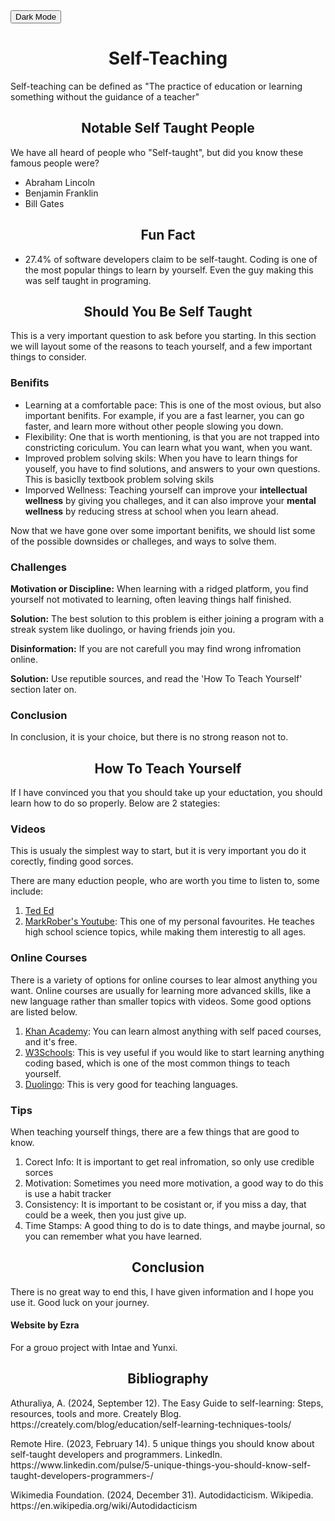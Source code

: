 <html lang="en">
<head>
    <meta charset="UTF-8">
    <meta name="viewport" content="width=device-width, initial-scale=1.0">
    <link rel="stylesheet" href="edit.css">
</head>
<body>
    <div id="header"  >
        <button onclick="myFunction()" id="button">Dark Mode</button>
        <script>
            function myFunction() {
            var element = document.body;
            element.classList.toggle("dark-mode");
        }
        </script>
        <h1 align="center">Self-Teaching</h1>
    </div>
    <p>Self-teaching can be defined as "The practice of education or learning something without the guidance of a teacher"</p>
    <div id='tb'>
        <div id="navbar">
            <h2 align="center">Notable Self Taught People</h2>
        </div>
        <p >We have all heard of people who "Self-taught", but did you know these famous people were?</p>
        <ul >
            <li>Abraham Lincoln</li>
            <li>Benjamin Franklin</li>
            <li>Bill Gates</li>
        </ul>
    </div>
    <p> </p>
    <div >
        <div id="navbar">
            <h2 align="center">Fun Fact</h2>
        </div>
        <ul>
            <li>27.4% of software developers claim to be self-taught. Coding is one of the most popular things to learn by yourself. Even the guy making this was self taught in programing.</li>
        </ul>
    </div>
    <p> </p>
    <div id='tb'>
        <div id="navbar">
            <h2 align="center">Should You Be Self Taught</h2>
        </div>
        <p >This is a very important question to ask before you starting. In this section we will layout some of the reasons to teach yourself, and a few important things to consider.</p>
        <p> </p>
        <h3 >Benifits</h3>
        <ul >
            <li>Learning at a comfortable pace: This is one of the most ovious, but also important benifits. For example, if you are a fast learner, you can go faster, and learn more without other people slowing you down. </li>
            <li>Flexibility: One that is worth mentioning, is that you are not trapped into constricting coriculum. You can learn what you want, when you want.</li>
            <li>Improved problem solving skils: When you have to learn things for youself, you have to find solutions, and answers to your own questions. This is basiclly textbook problem solving skils</li>
            <li>Imporved Wellness: Teaching yourself can improve your <b>intellectual wellness</b> by giving you challeges, and it can also improve your <b>mental wellness</b> by reducing stress at school when you learn ahead.</li>
        </ul>
        <p>Now that we have gone over some important benifits, we should list some of the possible downsides or challeges, and ways to solve them.</p>
        <h3>Challenges</h3>
        <p><b>Motivation or Discipline:</b> When learning with a ridged platform, you find yourself not motivated to learning, often leaving things half finished.</p>
        <p><b>Solution:</b> The best solution to this problem is either joining a program with a streak system like duolingo, or having friends join you.</p>
        <p> </p>
        <p> </p>
        <P><b>Disinformation:</b> If you are not carefull you may find wrong infromation online.</P>
        <p><b>Solution:</b> Use reputible sources, and read the 'How To Teach Yourself' section later on.</p>
        <h3>Conclusion</h3>
        <p>In conclusion, it is your choice, but there is no strong reason not to.</p>
    </div>
    <p> </p>
    <div id='tb'>
        <div id="navbar">
            <h2 align="center">How To Teach Yourself</h2>
        </div>
        <p >If I have convinced you that you should take up your eductation, you should learn how to do so properly. Below are 2 stategies:</p>
        <div id="subtb">
            <h3 >Videos</h3>
            <p >This is usualy the simplest way to start, but it is very important you do it corectly, finding good sorces.</p>
            <p >There are many eduction people, who are worth you time to listen to, some include:</p>
            <ol>
                <li><a href="https://ed.ted.com">Ted Ed</a></li>
                <li><a href="https://www.youtube.com/@MarkRober/videos">MarkRober's Youtube</a>: This one of my personal favourites. He teaches high school science topics, while making them interestig to all ages.</li>
            </ol>
        </div>
        <p> </p>
        <div id="subtb" >
            <h3>Online Courses</h3>
            <p>There is a variety of options for online courses to lear almost anything you want. Online courses are usually for learning more advanced skills, like a new language rather than smaller topics with videos. Some good options are listed below.</p>
            <ol >
                <li><a href="https://www.khanacademy.org">Khan Academy</a>: You can learn almost anything with self paced courses, and it's free.</li>
                <li><a href="https://www.w3schools.com">W3Schools</a>: This is vey useful if you would like to start learning anything coding based, which is one of the most common things to teach yourself.</li>
                <li><a href="https://www.duolingo.com">Duolingo</a>: This is very good for teaching languages.</li>
            </ol>
        </div>
        <div id="subtb">
            <h3>Tips</h3>
            <p>When teaching yourself things, there are a few things that are good to know.</p>
            <ol>
                <li>Corect Info: It is important to get real infromation, so only use credible sorces</li>
                <li>Motivation: Sometimes you need more motivation, a good way to do this is use a habit tracker</li>
                <li>Consistency: It is important to be cosistant or, if you miss a day, that could be a week, then you just give up.</li>
                <li>Time Stamps: A good thing to do is to date things, and maybe journal, so you can remember what you have learned.</li>
            </ol>
        </div>
    </div>
    <div id="tb">
        <h2 align="center">Conclusion</h2>
        <p>There is no great way to end this, I have given information and I hope you use it. Good luck on your journey.</p>
    </div>
    <p> </p>
    <h4>Website by Ezra</h4>
    <p>For a grouo project with Intae and Yunxi.</p>
    <div id='bib'>
        <h2 align="center">Bibliography</h2>
        <p>Athuraliya, A. (2024, September 12). The Easy Guide to self-learning: Steps, resources, tools and more. Creately Blog. https://creately.com/blog/education/self-learning-techniques-tools/ </p>
        <p>Remote Hire. (2023, February 14). 5 unique things you should know about self-taught developers and programmers. LinkedIn. https://www.linkedin.com/pulse/5-unique-things-you-should-know-self-taught-developers-programmers-/ </p>
        <p>Wikimedia Foundation. (2024, December 31). Autodidacticism. Wikipedia. https://en.wikipedia.org/wiki/Autodidacticism </p>
    </div>
</body>
</html>
